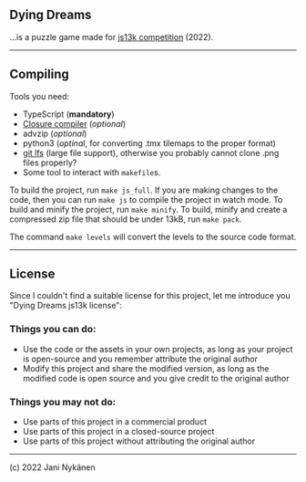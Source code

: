 ## Dying Dreams

...is a puzzle game made for [js13k competition](https://js13kgames.com/) (2022). 


------


## Compiling

Tools you need:
- TypeScript (**mandatory**)
- [Closure compiler](https://developers.google.com/closure/compiler) (*optional*)
- advzip (*optional*)
- python3 (*optinal*, for converting .tmx tilemaps to the proper format)
- [git lfs](https://git-lfs.github.com/) (large file support), otherwise you probably cannot clone .png files properly?
- Some tool to interact with `makefile`s.

To build the project, run `make js_full`. If you are making changes to the code, then you can run `make js` to compile the project in watch mode. To build and minify the project, run `make minify`. To build, minify and create a compressed zip file that should be under 13kB, run `make pack`.

The command `make levels` will convert the levels to the source code format.


-------


## License

Since I couldn't find a suitable license for this project, let me introduce you "Dying Dreams js13k license":

### Things you can do:
- Use the code or the assets in your own projects, as long as your project is open-source and you remember attribute the original author
- Modify this project and share the modified version, as long as the modified code is open source and you give credit to the original author


### Things you may **not** do:
- Use parts of this project in a commercial product
- Use parts of this project in a closed-source project
- Use parts of this project without attributing the original author


------


(c) 2022 Jani Nykänen
